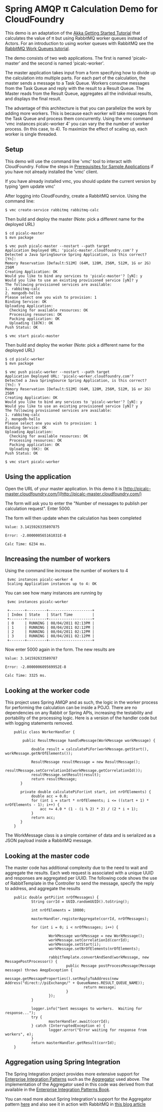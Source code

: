 # Spring AMQP &pi; Calculation Demo for CloudFoundry

This demo is an adaptation of the [Akka Getting Started Tutorial](http://akka.io/docs/akka/1.1.1/intro/getting-started-first-scala.html) that calculates the value of &pi; but using RabbitMQ worker queues instead of Actors.  For an introduction to using worker queues with RabbitMQ see the [RabbitMQ Work Queues tutorial](http://www.rabbitmq.com/tutorials/tutorial-two-java.html).  

The demo consists of two web applications.  The first is named 'picalc-master' and the second is named 'picalc-worker'.  

The master application takes input from a form specifying how to divide up the calculation into multiple parts.  For each part of the calculation, the master sends a message to a Task Queue.  Workers consume messages from the Task Queue and reply with the result to a Result Queue.  The Master reads from the Result Queue, aggregates all the individual results, and displays the final result.

The advantage of this architecture is that you can parallelize the work by adding more workers.  This is because each worker will take messages from the Task Queue and process them concurrently.  Using the vmc command 'vmc instances picalc-worker 4' you can vary the the number of worker process. (In this case, to 4).  To maximize the effect of scaling up, each worker is single threaded.

## Setup

This demo will use the command line 'vmc' tool to interact with CloudFoundry.  Follow the steps in [Prerequisites for Sample Applications](https://github.com/SpringSource/cloudfoundry-samples/wiki/Prerequisites-for-Sample-Applications) if you have not already installed the 'vmc' client. 

If you have already installed vmc, you should update the current version by typing 'gem update vmc'

After logging into CloudFoundry, create a RabbitMQ service.  Using the command line:

    $ vmc create-service rabbitmq rabbitmq-calc
    
    
Then build and deploy the master (Note: pick a different name for the deployed URL)

    $ cd picalc-master
    $ mvn package
    
    $ vmc push picalc-master --nostart --path target
    Application Deployed URL: 'picalc-master.cloudfoundry.com'? y
    Detected a Java SpringSource Spring Application, is this correct? [Yn]:
    Memory Reservation [Default:512M] (64M, 128M, 256M, 512M, 1G or 2G) 256M
    Creating Application: OK
    Would you like to bind any services to 'picalc-master'? [yN]: y
    Would you like to use an existing provisioned service [yN]? y
    The following provisioned services are available:
    1. rabbitmq-calc
    2. mongodb-hello
    Please select one you wish to provision: 1
    Binding Service: OK
    Uploading Application:
      Checking for available resources: OK
      Processing resources: OK
      Packing application: OK
      Uploading (187K): OK
    Push Status: OK    
    
    $ vmc start picalc-master

Then build and deploy the worker (Note: pick a different name for the deployed URL)

    $ cd picalc-worker
    $ mvn package
    
    $ vmc push picalc-worker --nostart --path target
    Application Deployed URL: 'picalc-worker.cloudfoundry.com'?
    Detected a Java SpringSource Spring Application, is this correct? [Yn]: Y
    Memory Reservation [Default:512M] (64M, 128M, 256M, 512M, 1G or 2G) 256M
    Creating Application: OK
    Would you like to bind any services to 'picalc-worker'? [yN]: y
    Would you like to use an existing provisioned service [yN]? y
    The following provisioned services are available:
    1. rabbitmq-calc
    2. mongodb-hello
    Please select one you wish to provision: 1
    Binding Service: OK
    Uploading Application:
      Checking for available resources: OK
      Processing resources: OK
      Packing application: OK
      Uploading (6K): OK
    Push Status: OK
    
    $ vmc start picalc-worker
    
## Using the application

Open the URL of your master application.  In this demo it is [http://picalc-master.cloudfoundry.com/](http://picalc-master.cloudfoundry.com/)

The form will ask you to enter the "Number of messages to publish per calculation request".  Enter 5000.

The form will then update when the calculation has been completed

    Value: 3.1415926335897875

    Error: -2.000000565161031E-8

    Calc Time: 6234 ms.
    
    
## Increasing the number of workers

Using the command line increase the number of workers to 4

     $vmc instances picalc-worker 4
     Scaling Application instances up to 4: OK
     
You can see how many instances are running by

     $vmc instances picalc-worker
     
     +-------+---------+--------------------+
     | Index | State   | Start Time         |
     +-------+---------+--------------------+
     | 0     | RUNNING | 08/04/2011 02:13PM |
     | 1     | RUNNING | 08/04/2011 02:12PM |
     | 2     | RUNNING | 08/04/2011 02:12PM |
     | 3     | RUNNING | 08/04/2011 02:12PM |  
     +-------+---------+--------------------+
     
Now enter 5000 again in the form.  The new results are
    
    Value: 3.141592633589787

    Error: -2.000000609569952E-8

    Calc Time: 3325 ms.
    
## Looking at the worker code

This project uses Spring AMQP and as such, the logic in the worker process for performing the calculation can be inside a POJO.  There are no dependencies on any Rabbit or Spring APIs, increasing the testability and portability of the processing logic.  Here is a version of the handler code but with logging statements removed.

        public class WorkerHandler {

            public ResultMessage handleMessage(WorkMessage workMessage) {

                double result = calculatePiFor(workMessage.getStart(), workMessage.getNrOfElements());

                ResultMessage resultMessage = new ResultMessage();
                resultMessage.setCorrelationId(workMessage.getCorrelationId());
                resultMessage.setResult(result);               
                return resultMessage;
           }
        
           private double calculatePiFor(int start, int nrOfElements) {
                double acc = 0.0;
                for (int i = start * nrOfElements; i <= ((start + 1) * nrOfElements - 1); i++) {
                    acc += 4.0 * (1 - (i % 2) * 2) / (2 * i + 1);
                }
                return acc;
           }
        }
        
The WorkMessage class is a simple container of data and is serialized as a JSON payload inside a RabbitMQ message.      

## Looking at the master code

The master code has additional complexity due to the need to wait and aggregate the results.  Each web request is associated with a unique UUID and responses are aggregated per UUID.  The following code shows the use of RabbitTemplate in the Controller to send the message, specify the reply to address, and aggregate the results


        public double getPi(int nrOfMessages) {
                String corrId = UUID.randomUUID().toString();
                
                int nrOfElements = 10000;
                
                masterHandler.registerAggregate(corrId, nrOfMessages);
                
                for (int i = 0; i < nrOfMessages; i++) {
                        
                        WorkMessage workMessage = new WorkMessage();
                        workMessage.setCorrelationId(corrId);
                        workMessage.setStart(i);
                        workMessage.setNrOfElements(nrOfElements);
                        
                        rabbitTemplate.convertAndSend(workMessage, new MessagePostProcessor() {                         
                                public Message postProcessMessage(Message message) throws AmqpException {
                                        message.getMessageProperties().setReplyToAddress(new Address("direct://piExchange/" + QueueNames.RESULT_QUEUE_NAME));
                                        return message;
                                }
                        });
                }
                
                logger.info("Sent messages to workers.  Waiting for response...");
                try {
                        masterHandler.await(corrId);
                } catch (InterruptedException e) {
                        logger.error("Error waiting for response from workers", e);
                }
                return masterHandler.getResult(corrId);
        }

## Aggregation using Spring Integration

The Spring Integration project provides more extensive support for [Enterprise Integration Patterns](http://www.eaipatterns.com/) such as the [Aggregator](http://www.eaipatterns.com/Aggregator.html) used above.  The implementation of the Aggregator used in this code was derived from that available in the [Enterprise Integration Patterns Book](http://amazon.com/o/asin/0321200683/ref=nosim/enterpriseint-20).

You can read more about Spring Integration's support for the Aggregator pattern [here](http://static.springsource.org/spring-integration/reference/htmlsingle/#aggregator) and also see it in action with RabbitMQ in [this blog article](http://krams915.blogspot.com/2011/03/spring-integration-2-integrating.html)

